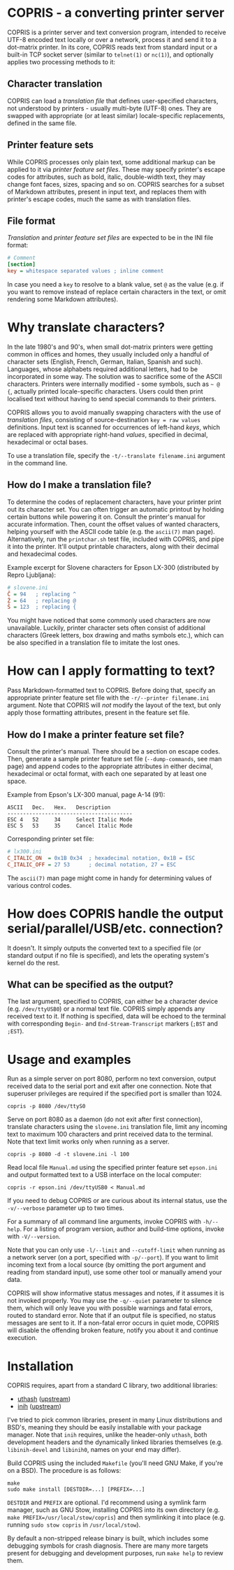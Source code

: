 # COPRIS - a converting printer server

COPRIS is a printer server and text conversion program, intended to
receive UTF-8 encoded text locally or over a network, process it and
send it to a dot-matrix printer. In its core, COPRIS reads text from
standard input or a built-in TCP socket server (similar to `telnet(1)`
or `nc(1)`), and optionally applies two processing methods to it:


## Character translation

COPRIS can load a *translation file* that defines user-specified
characters, not understood by printers - usually multi-byte (UTF-8)
ones. They are swapped with appropriate (or at least similar)
locale-specific replacements, defined in the same file.


## Printer feature sets

While COPRIS processes only plain text, some additional markup can be
applied to it via *printer feature set files*. These may specify printer's
escape codes for attributes, such as bold, italic, double-width text,
they may change font faces, sizes, spacing and so on. COPRIS searches
for a subset of Markdown attributes, present in input text, and replaces
them with printer's escape codes, much the same as with translation files.


## File format

*Translation* and *printer feature set files* are expected to be in the
INI file format:

```ini
# Comment
[section]
key = whitespace separated values ; inline comment
```

In case you need a `key` to resolve to a blank value, set `@` as the
value (e.g. if you want to remove instead of replace certain characters
in the text, or omit rendering some Markdown attributes).


# Why translate characters?

In the late 1980's and 90's, when small dot-matrix printers were
getting common in offices and homes, they usually included only a
handful of character sets (English, French, German, Italian, Spanish and
such). Languages, whose alphabets required additional letters, had to be
incorporated in some way. The solution was to sacrifice some of the ASCII
characters. Printers were internally modified - some symbols, such as `~
@ {`, actually printed locale-specific characters. Users could then print
localised text without having to send special commands to their printers.

COPRIS allows you to avoid manually swapping characters with the use of
*translation files*, consisting of source-destination `key = raw values`
definitions. Input text is scanned for occurrences of left-hand *keys*,
which are replaced with appropriate right-hand *values*, specified in
decimal, hexadecimal or octal bases.

To use a translation file, specify the `-t/--translate filename.ini`
argument in the command line.


## How do I make a translation file?

To determine the codes of replacement characters, have your printer print
out its character set. You can often trigger an automatic printout by
holding certain buttons while powering it on. Consult the printer's
manual for accurate information. Then, count the offset values of
wanted characters, helping yourself with the ASCII code table (e.g. the
`ascii(7)` man page). Alternatively, run the `printchar.sh` test file,
included with COPRIS, and pipe it into the printer. It'll output printable
characters, along with their decimal and hexadecimal codes.

Example excerpt for Slovene characters for Epson LX-300 (distributed by
Repro Ljubljana):

```ini
# slovene.ini
Č = 94   ; replacing ^
Ž = 64   ; replacing @
Š = 123  ; replacing {
```

You might have noticed that some commonly used characters are now
unavailable. Luckily, printer character sets often consist of additional
characters (Greek letters, box drawing and maths symbols etc.), which
can be also specified in a translation file to imitate the lost ones.


# How can I apply formatting to text?

Pass Markdown-formatted text to COPRIS. Before doing that, specify an
appropriate printer feature set file with the `-r/--printer filename.ini`
argument. Note that COPRIS will *not* modify the layout of the text, but
only apply those formatting attributes, present in the feature set file.


## How do I make a printer feature set file?

Consult the printer's manual. There should be a section on
escape codes. Then, generate a sample printer feature set file
(`--dump-commands`, see man page) and append codes to the appropriate
attributes in either decimal, hexadecimal or octal format, with each
one separated by at least one space.

Example from Epson's LX-300 manual, page A-14 (91):

```
ASCII   Dec.   Hex.   Description
----------------------------------------
ESC 4   52     34     Select Italic Mode
ESC 5   53     35     Cancel Italic Mode
```

Corresponding printer set file:

```ini
# lx300.ini
C_ITALIC_ON  = 0x1B 0x34  ; hexadecimal notation, 0x1B = ESC
C_ITALIC_OFF = 27 53      ; decimal notation, 27 = ESC
```

The `ascii(7)` man page might come in handy for determining values of
various control codes.


# How does COPRIS handle the output serial/parallel/USB/etc. connection?

It doesn't. It simply outputs the converted text to a specified file
(or standard output if no file is specified), and lets the operating
system's kernel do the rest.


## What can be specified as the output?

The last argument, specified to COPRIS, can either be a character device
(e.g. `/dev/ttyUSB0`) or a normal text file. COPRIS simply appends any
received text to it. If nothing is specified, data will be echoed to
the terminal with corresponding `Begin-` and `End-Stream-Transcript`
markers (`;BST` and `;EST`).


# Usage and examples

Run as a simple server on port 8080, perform no text conversion, output
received data to the serial port and exit after one connection. Note
that superuser privileges are required if the specified port is smaller
than 1024.

```
copris -p 8080 /dev/ttyS0
```

Serve on port 8080 as a daemon (do not exit after first connection),
translate characters using the `slovene.ini` translation file, limit
any incoming text to maximum 100 characters and print received data to
the terminal. Note that text limit works only when running as a server.

```
copris -p 8080 -d -t slovene.ini -l 100
```

Read local file `Manual.md` using the specified printer feature set
`epson.ini` and output formatted text to a USB interface on the local
computer:

```
copris -r epson.ini /dev/ttyUSB0 < Manual.md
```

If you need to debug COPRIS or are curious about its internal status,
use the `-v/--verbose` parameter up to two times.

For a summary of all command line arguments, invoke COPRIS with
`-h/--help`. For a listing of program version, author and build-time
options, invoke with `-V/--version`.

Note that you can only use `-l/--limit` and `--cutoff-limit` when running
as a network server (on a port, specified with `-p/--port`). If you want
to limit incoming text from a local source (by omitting the port argument
and reading from standard input), use some other tool or manually amend
your data.

COPRIS will show informative status messages and notes, if it assumes
it is not invoked properly. You may use the `-q/--quiet` parameter to
silence them, which will only leave you with possible warnings and
fatal errors, routed to standard error. Note that if an output file
is specified, no status messages are sent to it. If a non-fatal error
occurs in quiet mode, COPRIS will disable the offending broken feature,
notify you about it and continue execution.


# Installation

COPRIS requires, apart from a standard C library, two additional
libraries:

- [uthash][2] ([upstream][3])
- [inih][4] ([upstream][5])

[2]: https://repology.org/project/uthash/versions
[3]: https://troydhanson.github.io/uthash/utstring.html
[4]: https://repology.org/project/inih/versions
[5]: https://github.com/benhoyt/inih

I've tried to pick common libraries, present in many Linux distributions
and BSD's, meaning they should be easily installable with your package
manager. Note that `inih` requires, unlike the header-only `uthash`,
both development headers and the dynamically linked libraries themselves
(e.g. `libinih-devel` and `libinih0`, names on your end may differ).

Build COPRIS using the included `Makefile` (you'll need GNU Make, if
you're on a BSD). The procedure is as follows:

```
make
sudo make install [DESTDIR=...] [PREFIX=...]
```

`DESTDIR` and `PREFIX` are optional. I'd recommend using a symlink farm
manager, such as GNU Stow, installing COPRIS into its own directory
(e.g. `make PREFIX=/usr/local/stow/copris`) and then symlinking it into
place (e.g. running `sudo stow copris` in `/usr/local/stow`).

By default a non-stripped release binary is built, which includes some
debugging symbols for crash diagnosis. There are many more targets present
for debugging and development purposes, run `make help` to review them.

